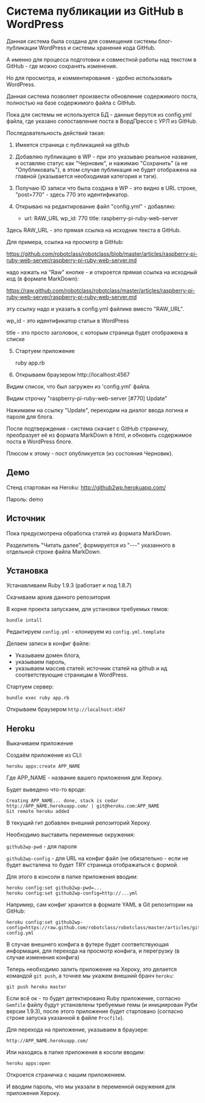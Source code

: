Система публикации из GitHub в WordPress
========================================

Данная система была создана для совмещения системы блог-публикации WordPress
и системы хранения кода GitHub. 

А именно для процесса подготовки и совместной работы
над текстом в GitHub - где можно сохранять изменения.

Но для просмотра, и комментирования - удобно использовать WordPress.

Данная система позволяет произвести обновление содержимого поста, полностью
на базе содержимого файла с GitHub.

Пока для системы не используется БД - данные берутся из config.yml файла,
где указано сопоставление поста в ВордПрессе с УРЛ из GitHub.


Последовательность действий такая:

1) Имеется страница с публикацией на github

2) Добавляю публикацию в WP - при это указываю реальное название, и 
оставляю статус как "Черновик", и нажимаю "Сохранить" (а не "Опубликовать"),
в этом случае публикация не будет отображена на главной (указывается необходимая категория и тэги).

3) Получаю ID записи что была создана в WP - это видно в URL строке, "post=770" - 
здесь  770 это идентификатор.

4) Открываю на редактирование файл "config.yml" - добавляю:

    - url: RAW_URL
      wp_id: 770
      title: raspberry-pi-ruby-web-server

Здесь RAW_URL - это прямая ссылка на исходник текста в GitHub.

Для примера, ссылка на просмотр в GitHub:

https://github.com/robotclass/robotclass/blob/master/articles/raspberry-pi-ruby-web-server/raspberry-pi-ruby-web-server.md

надо нажать на "Raw" кнопке - и откроется прямая ссылка на исходный код (в формате MarkDown):

https://raw.github.com/robotclass/robotclass/master/articles/raspberry-pi-ruby-web-server/raspberry-pi-ruby-web-server.md

эту ссылку надо и указать в config.yml файлике вместо "RAW_URL".

wp_id - это идентификатор статьи в WordPress

title - это просто заголовок, с которым страница будет отображена в списке

5) Стартуем приложение

    ruby app.rb


6) Открываем браузером http://localhost:4567

Видим список, что был загружен из 'config.yml' файла.

Видим строчку "raspberry-pi-ruby-web-server [#770] Update"

Нажимаем на ссылку "Update", переходим на диалог ввода логина и пароля для 
блога.

После подтверждения - система скачает с GitHub страничку, преобразует её из
формата MarkDown в html, и обновить содержимое поста в WordPress блоге.

Плюсом к этому - пост опубликуется (из состояния Черновик).

Демо
----

Стенд стартован на Heroku: http://github2wp.herokuapp.com/

Пароль: demo



Источник
--------

Пока предусмотрена обработка статей из формата MarkDown.

Разделитель "Читать далее", формируется из "---" указанного в отдельной строке
файла MarkDown.


Установка
---------

Устанавливаем Ruby 1.9.3 (работает и под 1.8.7)

Скачиваем архив данного репозитория

В корне проекта запускаем, для установки требуемых гемов:

    bundle intall

Редактируем `config.yml` - клонируем из `config.yml.template`

Делаем записи в конфиг файле:

* Указываем домен блога, 
* указываем пароль, 
* указываем массив статей: источник статей на github и
ид соответствующие страницам в WordPress.

Стартуем сервер:

    bundle exec ruby app.rb

Открываем браузером `http://localhost:4567`


Heroku
------

Выкачиваем приложение

Создаём приложение из CLI:

    heroku apps:create APP_NAME

Где APP_NAME - название вашего приложения для Хероку.

Будет выведено что-то вроде:

    Creating APP_NAME... done, stack is cedar
    http://APP_NAME.herokuapp.com/ | git@heroku.com:APP_NAME
    Git remote heroku added

В текущий гит добавлен внешний репозиторий Хероку.

Необходимо выставить переменные окружения:

`github2wp-pwd` - для пароля


`github2wp-config` - для URL на конфиг файл (не обязательно - если не будет высталена
то будет TRY страница отображаться с формой.

Для этого в консоли в папке приложения вводим:

    heroku config:set github2wp-pwd=...
    heroku config:set github2wp-config=http://...yml

Например, сам конфиг хранится в формате YAML в Git репозитории на GitHub:

    heroku config:set github2wp-config=https://raw.github.com/robotclass/robotclass/master/articles/github2wp-config.yml


В случае внешнего конфига в футере будет соответствующая информация, для перехода
на просмотр конфига, и перегрузку (в случае изменения конфига)

Теперь необходимо залить приложение на Хероку, это делается командой `git push`,
а точнее мы укажем внешний бранч `heroku`:

    git push heroku master

Если всё ок - то будет детектировано Ruby приложение, согласно `Gemfile` файлу
будут установлены требуемые гемы (и инициирован Руби версии 1.9.3), после
этого приложение будет стартовано (согласно строке запуска указанной 
в файле `Procfile`).

Для перехода на приложение, указываем в браузере:

    http://APP_NAME.herokuapp.com/

Или находясь в папке приложения в косоли вводим:

    heroku apps:open

Откроется страничка с нашим приложением.

И вводим пароль, что мы указали в переменной окружения для приложения Хероку.



